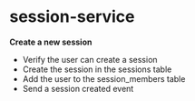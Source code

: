 # session-service

**Create a new session**

- Verify the user can create a session
- Create the session in the sessions table
- Add the user to the session_members table
- Send a session created event